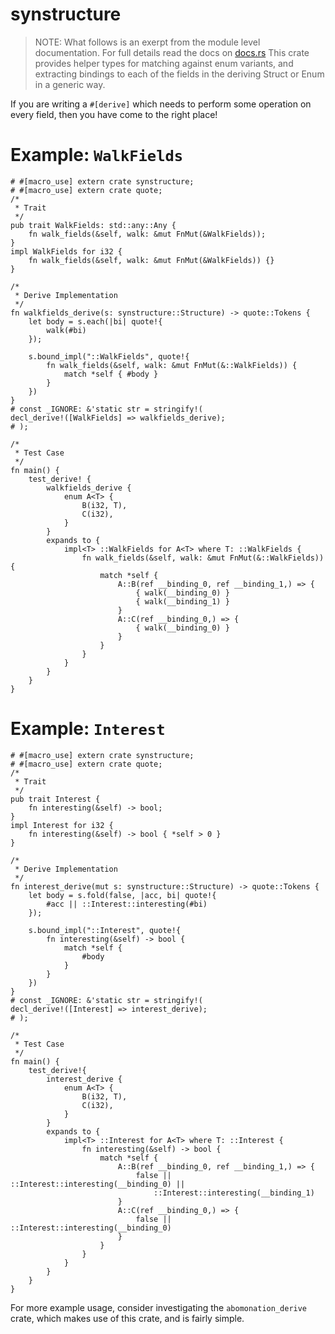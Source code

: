 # synstructure

> NOTE: What follows is an exerpt from the module level documentation. For full
> details read the docs on [docs.rs](https://docs.rs/synstructure/)
This crate provides helper types for matching against enum variants, and
extracting bindings to each of the fields in the deriving Struct or Enum in
a generic way.

If you are writing a `#[derive]` which needs to perform some operation on
every field, then you have come to the right place!

# Example: `WalkFields`
```
# #[macro_use] extern crate synstructure;
# #[macro_use] extern crate quote;
/*
 * Trait
 */
pub trait WalkFields: std::any::Any {
    fn walk_fields(&self, walk: &mut FnMut(&WalkFields));
}
impl WalkFields for i32 {
    fn walk_fields(&self, walk: &mut FnMut(&WalkFields)) {}
}

/*
 * Derive Implementation
 */
fn walkfields_derive(s: synstructure::Structure) -> quote::Tokens {
    let body = s.each(|bi| quote!{
        walk(#bi)
    });

    s.bound_impl("::WalkFields", quote!{
        fn walk_fields(&self, walk: &mut FnMut(&::WalkFields)) {
            match *self { #body }
        }
    })
}
# const _IGNORE: &'static str = stringify!(
decl_derive!([WalkFields] => walkfields_derive);
# );

/*
 * Test Case
 */
fn main() {
    test_derive! {
        walkfields_derive {
            enum A<T> {
                B(i32, T),
                C(i32),
            }
        }
        expands to {
            impl<T> ::WalkFields for A<T> where T: ::WalkFields {
                fn walk_fields(&self, walk: &mut FnMut(&::WalkFields)) {
                    match *self {
                        A::B(ref __binding_0, ref __binding_1,) => {
                            { walk(__binding_0) }
                            { walk(__binding_1) }
                        }
                        A::C(ref __binding_0,) => {
                            { walk(__binding_0) }
                        }
                    }
                }
            }
        }
    }
}
```

# Example: `Interest`
```
# #[macro_use] extern crate synstructure;
# #[macro_use] extern crate quote;
/*
 * Trait
 */
pub trait Interest {
    fn interesting(&self) -> bool;
}
impl Interest for i32 {
    fn interesting(&self) -> bool { *self > 0 }
}

/*
 * Derive Implementation
 */
fn interest_derive(mut s: synstructure::Structure) -> quote::Tokens {
    let body = s.fold(false, |acc, bi| quote!{
        #acc || ::Interest::interesting(#bi)
    });

    s.bound_impl("::Interest", quote!{
        fn interesting(&self) -> bool {
            match *self {
                #body
            }
        }
    })
}
# const _IGNORE: &'static str = stringify!(
decl_derive!([Interest] => interest_derive);
# );

/*
 * Test Case
 */
fn main() {
    test_derive!{
        interest_derive {
            enum A<T> {
                B(i32, T),
                C(i32),
            }
        }
        expands to {
            impl<T> ::Interest for A<T> where T: ::Interest {
                fn interesting(&self) -> bool {
                    match *self {
                        A::B(ref __binding_0, ref __binding_1,) => {
                            false || ::Interest::interesting(__binding_0) ||
                                ::Interest::interesting(__binding_1)
                        }
                        A::C(ref __binding_0,) => {
                            false || ::Interest::interesting(__binding_0)
                        }
                    }
                }
            }
        }
    }
}
```

For more example usage, consider investigating the `abomonation_derive` crate,
which makes use of this crate, and is fairly simple.
